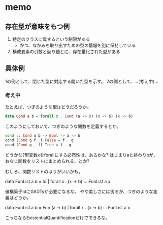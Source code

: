 memo
====

存在型が意味をもつ例
--------------------

1. 特定のクラスに属するという制限がある
	* かつ、なかみを取り出すための型の情報を別に保持している
2. 構成要素の引数と返り値とに、存在量化された型がある

具体例
------

1の例として、閉じた型に対応する開いた型を示す。
2の例として、...(考え中)...

### 考え中

たとえば、つぎのような型はどうだろうか。

```hs
data Cond a b = forall x . Cond (a -> x) (x -> b) (x -> b)
```

このようにしておいて、つぎのような関数を定義するとか。

```hs
cond :: Cond a b -> Bool -> a -> b
cond (Cond g f _) False = f . g
cond (Cond g _ f) True = f . g
```

どうかな?型変数xをforallにする必然性は、あるかな?
はじまりaと終わりbが、おなじ関数をリストにまとめられる、とか?

むしろ、関数リストのほうがいいかも。

data FunList a b = Id | forall x . (x -> b) :.: FunList a x

値構築子IdにGADTsが必要になるな。
やや美しさには劣るが、つぎのような定義はどうか。

data FunList a b = Fun (a -> b) | forall x . (x -> b) :.: FunList a x

こっちならExistentialQuantificationだけでできるな。
